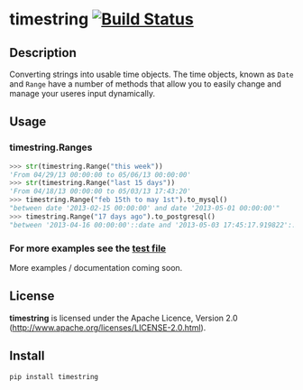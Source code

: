 # timestring [![Build Status](https://secure.travis-ci.org/stevepeak/timestring.png)](http://travis-ci.org/stevepeak/timestring)

## Description
Converting strings into usable time objects. The time objects, known as `Date` and `Range` have a number of methods that allow 
you to easily change and manage your useres input dynamically.


## Usage

### timestring.Ranges

```python
>>> str(timestring.Range("this week"))
'From 04/29/13 00:00:00 to 05/06/13 00:00:00'
>>> str(timestring.Range("last 15 days"))
'From 04/18/13 00:00:00 to 05/03/13 17:43:20'
>>> timestring.Range("feb 15th to may 1st").to_mysql()
"between date '2013-02-15 00:00:00' and date '2013-05-01 00:00:00'"
>>> timestring.Range("17 days ago").to_postgresql()
"between '2013-04-16 00:00:00'::date and '2013-05-03 17:45:17.919822'::date"
```

### For more examples see the [test file](https://github.com/stevepeak/timestring/blob/master/timestring/tests.py)

More examples / documentation coming soon.

## License
**timestring** is licensed under the Apache Licence, Version 2.0 (http://www.apache.org/licenses/LICENSE-2.0.html).

## Install
`pip install timestring`

